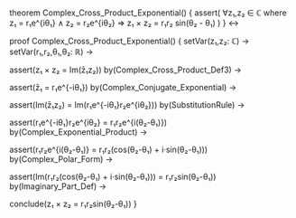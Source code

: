 theorem Complex_Cross_Product_Exponential() {
  assert(
    ∀z₁,z₂ ∈ ℂ where z₁ = r₁e^{iθ₁} ∧ z₂ = r₂e^{iθ₂} ⇒
    z₁ × z₂ = r₁r₂ sin(θ₂ - θ₁)
  )
} ↔

proof Complex_Cross_Product_Exponential() {
  setVar(z₁,z₂: ℂ) →
  setVar(r₁,r₂,θ₁,θ₂: ℝ) →
  
  assert(z₁ × z₂ = Im(z̄₁z₂)) by(Complex_Cross_Product_Def3) →
  
  assert(z̄₁ = r₁e^{-iθ₁}) by(Complex_Conjugate_Exponential) →
  
  assert(Im(z̄₁z₂) = Im(r₁e^{-iθ₁}r₂e^{iθ₂})) by(SubstitutionRule) →
  
  assert(r₁e^{-iθ₁}r₂e^{iθ₂} = r₁r₂e^{i(θ₂-θ₁)}) by(Complex_Exponential_Product) →
  
  assert(r₁r₂e^{i(θ₂-θ₁)} = r₁r₂(cos(θ₂-θ₁) + i·sin(θ₂-θ₁))) by(Complex_Polar_Form) →
  
  assert(Im(r₁r₂(cos(θ₂-θ₁) + i·sin(θ₂-θ₁))) = r₁r₂sin(θ₂-θ₁)) by(Imaginary_Part_Def) →
  
  conclude(z₁ × z₂ = r₁r₂sin(θ₂-θ₁))
}